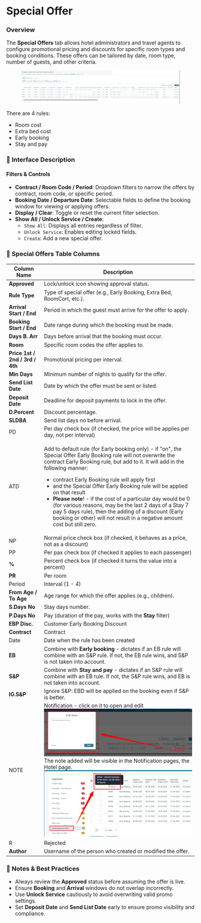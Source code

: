 # Special Offer

### Overview

The **Special Offers** tab allows hotel administrators and travel agents to configure promotional pricing and discounts for specific room types and booking conditions. These offers can be tailored by date, room type, number of guests, and other criteria.

<figure><img src="../../.gitbook/assets/image (1) (1) (1) (1) (2) (1) (1).png" alt=""><figcaption></figcaption></figure>

There are 4 rules:

* Room cost
* Extra bed cost
* Early booking
* Stay and pay

### 🔹 Interface Description

#### Filters & Controls

* **Contract / Room Code / Period**: Dropdown filters to narrow the offers by contract, room code, or specific period.
* **Booking Date / Departure Date**: Selectable fields to define the booking window for viewing or applying offers.
* **Display / Clear**: Toggle or reset the current filter selection.
* **Show All / Unlock Service / Create**:
  * `Show All`: Displays all entries regardless of filter.
  * `Unlock Service`: Enables editing locked fields.
  * `Create`: Add a new special offer.

### 🔹 Special Offers Table Columns

| Column Name                     | Description                                                                                                                                                                                                                                                                                                                                                                                                                                                                                                                                                                                                                                     |
| ------------------------------- | ----------------------------------------------------------------------------------------------------------------------------------------------------------------------------------------------------------------------------------------------------------------------------------------------------------------------------------------------------------------------------------------------------------------------------------------------------------------------------------------------------------------------------------------------------------------------------------------------------------------------------------------------- |
| **Approved**                    | Lock/unlock icon showing approval status.                                                                                                                                                                                                                                                                                                                                                                                                                                                                                                                                                                                                       |
| **Rule Type**                   | Type of special offer (e.g., Early Booking, Extra Bed, RoomCort, etc.).                                                                                                                                                                                                                                                                                                                                                                                                                                                                                                                                                                         |
| **Arrival Start / End**         | Period in which the guest must arrive for the offer to apply.                                                                                                                                                                                                                                                                                                                                                                                                                                                                                                                                                                                   |
| **Booking Start / End**         | Date range during which the booking must be made.                                                                                                                                                                                                                                                                                                                                                                                                                                                                                                                                                                                               |
| **Days B. Arr**                 | Days before arrival that the booking must occur.                                                                                                                                                                                                                                                                                                                                                                                                                                                                                                                                                                                                |
| **Room**                        | Specific room codes the offer applies to.                                                                                                                                                                                                                                                                                                                                                                                                                                                                                                                                                                                                       |
| **Price 1st / 2nd / 3rd / 4th** | Promotional pricing per interval.                                                                                                                                                                                                                                                                                                                                                                                                                                                                                                                                                                                                               |
| **Min Days**                    | Minimum number of nights to qualify for the offer.                                                                                                                                                                                                                                                                                                                                                                                                                                                                                                                                                                                              |
| **Send List Date**              | Date by which the offer must be sent or listed.                                                                                                                                                                                                                                                                                                                                                                                                                                                                                                                                                                                                 |
| **Deposit Date**                | Deadline for deposit payments to lock in the offer.                                                                                                                                                                                                                                                                                                                                                                                                                                                                                                                                                                                             |
| **D.Percent**                   | Discount percentage.                                                                                                                                                                                                                                                                                                                                                                                                                                                                                                                                                                                                                            |
| **SLDBA**                       | Send list days no before arrival.                                                                                                                                                                                                                                                                                                                                                                                                                                                                                                                                                                                                               |
| PD                              | Per day check box (if checked, the price will be applies per day, not per interval)                                                                                                                                                                                                                                                                                                                                                                                                                                                                                                                                                             |
| ATD                             | <p></p><p>Add to default rule (for Early booking only) - if "on", the Special Offer Early Booking rule will not overwrite the contract Early Booking rule, but add to it. It will add in the following manner:</p><ul><li>contract Early Booking rule will apply first</li><li>and the Special Offer Early Booking rule will be applied on that result</li><li><strong>Please note</strong>! - if the cost of a particular day would be 0 (for various reasons, may be the last 2 days of a Stay 7 pay 5 days rule), then the adding of a discount (Early booking or other) will not result in a negative amount cost but still zero.</li></ul> |
| NP                              | Normal price check box (if checked, it behaves as a price, not as a discount)                                                                                                                                                                                                                                                                                                                                                                                                                                                                                                                                                                   |
| PP                              | Per pax check box (if checked it applies to each passenger)                                                                                                                                                                                                                                                                                                                                                                                                                                                                                                                                                                                     |
|  **%**                          | Percent check box (if checked it turns the value into a percent)                                                                                                                                                                                                                                                                                                                                                                                                                                                                                                                                                                                |
| **PR**                          | Per room                                                                                                                                                                                                                                                                                                                                                                                                                                                                                                                                                                                                                                        |
| Period                          | Interval (1 - 4)                                                                                                                                                                                                                                                                                                                                                                                                                                                                                                                                                                                                                                |
| **From Age / To Age**           | Age range for which the offer applies (e.g., children).                                                                                                                                                                                                                                                                                                                                                                                                                                                                                                                                                                                         |
| **S.Days No**                   | Stay days number.                                                                                                                                                                                                                                                                                                                                                                                                                                                                                                                                                                                                                               |
| **P.Days No**                   | Pay (duration of the pay, works with the **Stay** filter)                                                                                                                                                                                                                                                                                                                                                                                                                                                                                                                                                                                       |
| **EBP Disc.**                   | Customer Early Booking Discount                                                                                                                                                                                                                                                                                                                                                                                                                                                                                                                                                                                                                 |
| **Contract**                    | Contract                                                                                                                                                                                                                                                                                                                                                                                                                                                                                                                                                                                                                                        |
| Date                            | Date when the rule has been created                                                                                                                                                                                                                                                                                                                                                                                                                                                                                                                                                                                                             |
| **EB**                          | Combine with **Early booking** - dictates if an EB rule will combine with an S\&P rule. If not, the EB rule wins, and S\&P is not taken into account.                                                                                                                                                                                                                                                                                                                                                                                                                                                                                           |
| **S\&P**                        | Combine with **Stay and pay** - dictates if an S\&P rule will combine with an EB rule. If not, the S\&P rule wins, and EB is not taken into account.                                                                                                                                                                                                                                                                                                                                                                                                                                                                                            |
|  **IG.S\&P**                    | Ignore S\&P: EBD will be applied on the booking even if S\&P is better.                                                                                                                                                                                                                                                                                                                                                                                                                                                                                                                                                                         |
| NOTE                            | Notification - click on it to open and edit![](<../../.gitbook/assets/image (1) (1) (1) (1) (1) (1) (1) (1) (1) (1) (1) (1) (1) (1) (1).png>)      The note added will be visible in the Notification pages, the Hotel page. ![](<../../.gitbook/assets/image (369).png>)                                                                                                                                                                                                                                                                                                                                                                       |
| R                               | Rejected                                                                                                                                                                                                                                                                                                                                                                                                                                                                                                                                                                                                                                        |
| **Author**                      | Username of the person who created or modified the offer.                                                                                                                                                                                                                                                                                                                                                                                                                                                                                                                                                                                       |

### 🔹 Notes & Best Practices

* Always review the **Approved** status before assuming the offer is live.
* Ensure **Booking** and **Arrival** windows do not overlap incorrectly.
* Use **Unlock Service** cautiously to avoid overwriting valid promo settings.
* Set **Deposit Date** and **Send List Date** early to ensure promo visibility and compliance.
